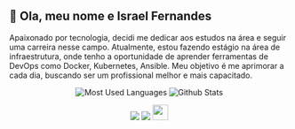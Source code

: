 ## 👋 Ola, meu nome e Israel Fernandes

Apaixonado por tecnologia, decidi me dedicar aos estudos na área e seguir uma carreira nesse campo. Atualmente, estou fazendo estágio na área de infraestrutura, onde tenho a oportunidade de aprender ferramentas de DevOps como Docker, Kubernetes, Ansible. Meu objetivo é me aprimorar a cada dia, buscando ser um profissional melhor e mais capacitado.
<div align="center">



![Most Used Languages](https://github-readme-stats.vercel.app/api/top-langs/?username=israellgg&hide=java&layout=compact&theme=tokyonight)
 ![Github Stats](https://github-readme-stats.vercel.app/api?username=israellgg&show_icons=true&theme=tokyonight) 

</div>
<!-- REDES SOCIAIS -->
<div align="center">

  <a href="https://www.instagram.com/israelfernandesdev/" target="_blank"><img src="https://img.shields.io/badge/-Instagram-%23E4405F?style=for-the-badge&logo=instagram&logoColor=white" target="_blank"></a>
  <a href="https://www.linkedin.com/in/israel-fernandes-dev/" target="_blank"><img src="https://img.shields.io/badge/-LinkedIn-%230077B5?style=for-the-badge&logo=linkedin&logoColor=white" target="_blank"></a> <a href="mailto:israellgg@gmail.com" target="_blank"><img src="https://play-lh.googleusercontent.com/D1Dz2BjPYev_oyksKXsdtAS66a_2Ql-sklpzTnwR9lqnDG_P5lAJEtfR70FudJ0XMA=s48-rw" style='width: 28px' target="_blank"></a>  

  
</div>